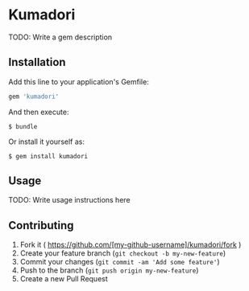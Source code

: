 # Kumadori

TODO: Write a gem description

## Installation

Add this line to your application's Gemfile:

```ruby
gem 'kumadori'
```

And then execute:

    $ bundle

Or install it yourself as:

    $ gem install kumadori

## Usage

TODO: Write usage instructions here

## Contributing

1. Fork it ( https://github.com/[my-github-username]/kumadori/fork )
2. Create your feature branch (`git checkout -b my-new-feature`)
3. Commit your changes (`git commit -am 'Add some feature'`)
4. Push to the branch (`git push origin my-new-feature`)
5. Create a new Pull Request
